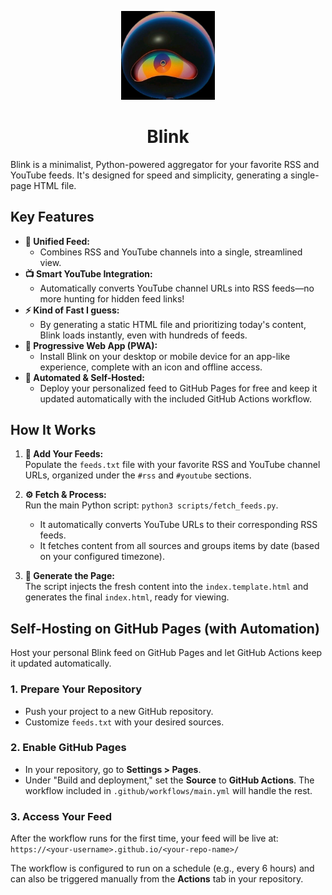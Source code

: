 <p align="center">
  <img src="images/icon.jpg" alt="Blink Logo" width="150"/>
</p>

<h1 align="center">Blink</h1>



Blink is a minimalist, Python-powered aggregator for your favorite RSS and YouTube feeds. It's designed for speed and simplicity, generating a single-page HTML file.

## Key Features

-   **📰 Unified Feed:**
    - Combines RSS and YouTube channels into a single, streamlined view.
-   **📺 Smart YouTube Integration:**
    - Automatically converts YouTube channel URLs into RSS feeds—no more hunting for hidden feed links!
-   **⚡ Kind of Fast I guess:**
    - By generating a static HTML file and prioritizing today's content, Blink loads instantly, even with hundreds of feeds.
-   **📱 Progressive Web App (PWA):**
    - Install Blink on your desktop or mobile device for an app-like experience, complete with an icon and offline access.
-   **🚀 Automated & Self-Hosted:**
    - Deploy your personalized feed to GitHub Pages for free and keep it updated automatically with the included GitHub Actions workflow.

## How It Works

1.  **📝 Add Your Feeds:**  
    Populate the `feeds.txt` file with your favorite RSS and YouTube channel URLs, organized under the `#rss` and `#youtube` sections.

2.  **⚙️ Fetch & Process:**  
    Run the main Python script: `python3 scripts/fetch_feeds.py`.
    - It automatically converts YouTube URLs to their corresponding RSS feeds.
    - It fetches content from all sources and groups items by date (based on your configured timezone).

3.  **📄 Generate the Page:**  
    The script injects the fresh content into the `index.template.html` and generates the final `index.html`, ready for viewing.

## Self-Hosting on GitHub Pages (with Automation)

Host your personal Blink feed on GitHub Pages and let GitHub Actions keep it updated automatically.

### 1. Prepare Your Repository

-   Push your project to a new GitHub repository.
-   Customize `feeds.txt` with your desired sources.

### 2. Enable GitHub Pages

-   In your repository, go to **Settings > Pages**.
-   Under "Build and deployment," set the **Source** to **GitHub Actions**. The workflow included in `.github/workflows/main.yml` will handle the rest.

### 3. Access Your Feed

After the workflow runs for the first time, your feed will be live at:
`https://<your-username>.github.io/<your-repo-name>/`

The workflow is configured to run on a schedule (e.g., every 6 hours) and can also be triggered manually from the **Actions** tab in your repository.

